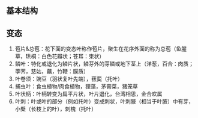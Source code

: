 ## 基本结构

## 变态
1. 苞片&总苞：花下面的变态叶称作苞片，聚生在花序外面的称为总苞（鱼腥草，珙桐：白色花瓣状；苍耳：束状）
2. 鳞叶：特化或退化为鳞片状，鳞芽外的芽鳞或地下茎上（洋葱，百合：肉质；荸荠，慈姑，藕，竹鞭：膜质）
3. 叶卷须：豌豆（羽状复叶先端），菝葜（托叶）
4. 捕虫叶：食虫植物/肉食植物，狸藻，茅膏菜，猪笼草
5. 叶状柄：叶柄转变为扁平片状，叶片退化，台湾相思，金合欢属
6. 叶刺：叶或叶的部分（例如托叶）变成刺状，叶刺腋（相当于叶腋）中有芽，小檗（长枝上的叶），刺槐（托叶）